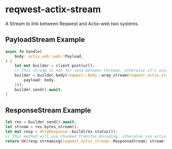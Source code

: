 # reqwest-actix-stream

A Stream to link between Reqwest and Actix-web two systems.

## PayloadStream Example

```rust
async fn handle(
    body: actix_web::web::Payload,
) {
    let mut builder = client.post(url);
    // This stream is not for send between threads, otherwise it's unsafe.
    builder = builder.body(reqwest::Body::wrap_stream(reqwest_actix_stream::PayloadStream {
        payload: body,
    }));
    builder.send().await;
}
```

## ResponseStream Example

```rust
let res = builder.send().await;
let stream = res.bytes_stream();
let mut resp = HttpResponse::build(res.status());
// This method will use chunked Transfer-Encoding, otherwise use actix_web::body::SizedStream
return Ok(resp.streaming(reqwest_actix_stream::ResponseStream{ stream: stream }));
```
